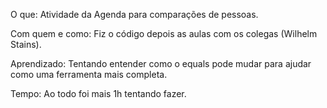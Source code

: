 O que: Atividade da Agenda para comparações de pessoas.

Com quem e como: Fiz o código depois as aulas com os colegas (Wilhelm Stains).

Aprendizado: Tentando entender como o equals pode mudar para ajudar como uma ferramenta mais completa.

Tempo: Ao todo foi mais 1h tentando fazer.